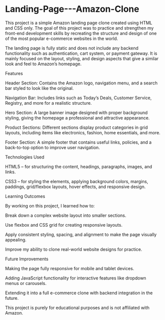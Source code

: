 # Landing-Page---Amazon-Clone
This project is a simple Amazon landing page clone created using HTML and CSS only. The goal of this project was to practice and strengthen my front-end development skills by recreating the structure and design of one of the most popular e-commerce websites in the world.

The landing page is fully static and does not include any backend functionality such as authentication, cart system, or payment gateway. It is mainly focused on the layout, styling, and design aspects that give a similar look and feel to Amazon’s homepage.

Features

Header Section: Contains the Amazon logo, navigation menu, and a search bar styled to look like the original.

Navigation Bar: Includes links such as Today’s Deals, Customer Service, Registry, and more for a realistic structure.

Hero Section: A large banner image designed with proper background styling, giving the homepage a professional and attractive appearance.

Product Sections: Different sections display product categories in grid layouts, including items like electronics, fashion, home essentials, and more.

Footer Section: A simple footer that contains useful links, policies, and a back-to-top option to improve user navigation.

Technologies Used

HTML5 – for structuring the content, headings, paragraphs, images, and links.

CSS3 – for styling the elements, applying background colors, margins, paddings, grid/flexbox layouts, hover effects, and responsive design.

Learning Outcomes

By working on this project, I learned how to:

Break down a complex website layout into smaller sections.

Use flexbox and CSS grid for creating responsive layouts.

Apply consistent styling, spacing, and alignment to make the page visually appealing.

Improve my ability to clone real-world website designs for practice.

Future Improvements

Making the page fully responsive for mobile and tablet devices.

Adding JavaScript functionality for interactive features like dropdown menus or carousels.

Extending it into a full e-commerce clone with backend integration in the future.

This project is purely for educational purposes and is not affiliated with Amazon.
